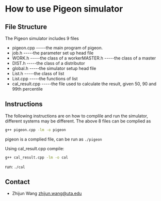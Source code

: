 # How to use Pigeon simulator

## File Structure
The Pigeon simulator includes 9 files
+ pigeon.cpp       -----the main program of pigeon.
+ job.h            -----the parameter set up head file
+ WORK.h           -----the class of a workerMASTER.h         -----the class of a master
+ DIST.h           -----the class of a distributor
+ global.h         -----the simulator setup head file
+ List.h           -----the class of list
+ List.cpp         -----the functions of list
+ cal_result.cpp   -----the file used to calculate the result, given 50, 90 and 99th percentile

## Instructions
The following instructions are on how to complile and run the simulator, different systems may be different.
The above 8 files can be complied as 
```bash
g++ pigeon.cpp -lm -o pigeon
```
pigeon is a complied file, can be run as `./pigeon`

Using cal_result.cpp compile: 
```bash
g++ cal_result.cpp -lm -o cal
```
run: `./cal`


## Contact
- Zhijun Wang <zhijun.wang@uta.edu>
